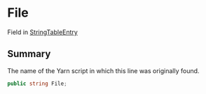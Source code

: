 # File

Field in [StringTableEntry](yarn.unity.stringtableentry.md)

## Summary

The name of the Yarn script in which this line was originally found.

```csharp
public string File;
```
